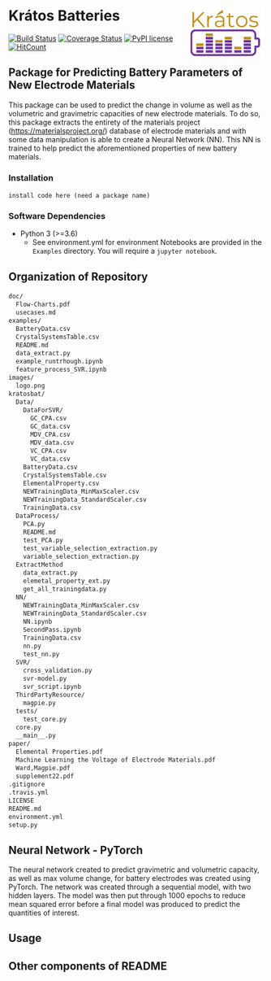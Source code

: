# Krátos Batteries <img align="right" src="images/logo.png" width="150">
[![Build Status](https://travis-ci.org/kratos-batteries/kratos-batteries.svg?branch=master)](https://travis-ci.org/kratos-batteries/kratos-batteries)
[![Coverage Status](https://coveralls.io/repos/github/kratos-batteries/kratos-batteries/badge.svg?branch=master)](https://coveralls.io/github/kratos-batteries/kratos-batteries?branch=master)
[![PyPI license](https://img.shields.io/pypi/l/ansicolortags.svg)](https://pypi.python.org/pypi/ansicolortags/)
[![HitCount](http://hits.dwyl.com/kratos-batteries/kratos-batteries.svg)](http://hits.dwyl.com/kratos-batteries/kratos-batteries)
## Package for Predicting Battery Parameters of New Electrode Materials
This package can be used to predict the change in volume as well as the volumetric and gravimetric capacities of new electrode materials. To do so, this package extracts the entirety of the materials project (https://materialsproject.org/) database of electrode materials and with some data manipulation is able to create a Neural Network (NN). This NN is trained to help predict the aforementioned properties of new battery materials.

### Installation
```
install code here (need a package name)
```
### Software Dependencies
- Python 3 (>=3.6)
  - See environment.yml for environment
Notebooks are provided in the `Examples` directory. You will require a `jupyter notebook`. 
## Organization of Repository
```
doc/
  Flow-Charts.pdf
  usecases.md
examples/
  BatteryData.csv
  CrystalSystemsTable.csv
  README.md
  data_extract.py
  example_runtrhough.ipynb
  feature_process_SVR.ipynb
images/
  logo.png
kratosbat/
  Data/
    DataForSVR/
      GC_CPA.csv
      GC_data.csv
      MDV_CPA.csv
      MDV_data.csv
      VC_CPA.csv
      VC_data.csv
    BatteryData.csv
    CrystalSystemsTable.csv
    ElementalProperty.csv
    NEWTrainingData_MinMaxScaler.csv
    NEWTrainingData_StandardScaler.csv
    TrainingData.csv
  DataProcess/
    PCA.py
    README.md
    test_PCA.py
    test_variable_selection_extraction.py
    variable_selection_extraction.py
  ExtractMethod
    data_extract.py
    elemetal_property_ext.py
    get_all_trainingdata.py
  NN/
    NEWTrainingData_MinMaxScaler.csv
    NEWTrainingData_StandardScaler.csv
    NN.ipynb
    SecondPass.ipynb
    TrainingData.csv
    nn.py
    test_nn.py
  SVR/
    cross_validation.py
    svr-model.py
    svr_script.ipynb
  ThirdPartyResource/
    magpie.py
  tests/
    test_core.py
  core.py
  __main__.py
paper/
  Elemental Properties.pdf
  Machine Learning the Voltage of Electrode Materials.pdf
  Ward,Magpie.pdf
  supplement22.pdf
.gitignore
.travis.yml
LICENSE
README.md
environment.yml
setup.py
```
## Neural Network - PyTorch
The neural network created to predict gravimetric and volumetric capacity, as well as max volume change, for battery electrodes was created using PyTorch. The network was created through a sequential model, with two hidden layers. The model was then put through 1000 epochs to reduce mean squared error before a final model was produced to predict the quantities of interest.
## Usage


## Other components of README
